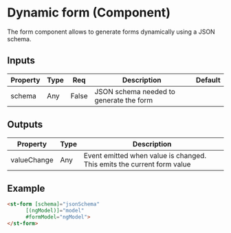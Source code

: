 # Dynamic form (Component)

   The form component allows to generate forms dynamically using a JSON schema.

## Inputs

| Property | Type | Req   | Description                             | Default |
| -------- | ---- | ----- | --------------------------------------- | ------- |
| schema   | Any  | False | JSON schema needed to generate the form |         |

## Outputs

| Property    | Type | Description                                                            |
| ----------- | ---- | ---------------------------------------------------------------------- |
| valueChange | Any  | Event emitted when value is changed. This emits the current form value |

## Example


```html
<st-form [schema]="jsonSchema"
      [(ngModel)]="model"
      #formModel="ngModel">
</st-form>
```

